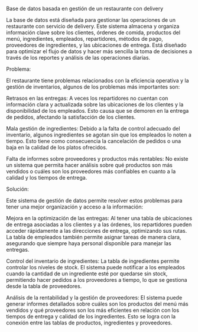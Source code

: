 Base de datos basada en gestión de un restaurante con delivery

La base de datos está diseñada para gestionar las operaciones de un restaurante con servicio de delivery. Este sistema almacena y organiza información clave sobre los clientes, órdenes de comida, productos del menú, ingredientes, empleados, repartidores, métodos de pago, proveedores de ingredientes, y las ubicaciones de entrega. Está diseñado para optimizar el flujo de datos y hacer más sencilla la toma de decisiones a través de los reportes y análisis de las operaciones diarias.

Problema:

El restaurante tiene problemas relacionados con la eficiencia operativa y la gestión de inventarios, algunos de los problemas más importantes son:

Retrasos en las entregas: A veces los repartidores no cuentan con información clara y actualizada sobre las ubicaciones de los clientes y la disponibilidad de los empleados. Esto causa que se demoren en la entrega de pedidos, afectando la satisfacción de los clientes.

Mala gestión de ingredientes: Debido a la falta de control adecuado del inventario, algunos ingredientes se agotan sin que los empleados lo noten a tiempo. Esto tiene como consecuencia la cancelación de pedidos o una baja en la calidad de los platos ofrecidos.

Falta de informes sobre proveedores y productos más rentables: No existe un sistema que permita hacer análisis sobre qué productos son más vendidos o cuáles son los proveedores más confiables en cuanto a la calidad y los tiempos de entrega.

Solución:

Este sistema de gestión de datos permite resolver estos problemas para tener una mejor organización y acceso a la información:

Mejora en la optimización de las entregas: Al tener una tabla de ubicaciones de entrega asociadas a los clientes y a las órdenes, los repartidores pueden acceder rápidamente a las direcciones de entrega, optimizando sus rutas. La tabla de empleados también permite asignar tareas de manera clara, asegurando que siempre haya personal disponible para manejar las entregas.

Control del inventario de ingredientes: La tabla de ingredientes permite controlar los niveles de stock. El sistema puede notificar a los empleados cuando la cantidad de un ingrediente esté por quedarse sin stock, permitiendo hacer pedidos a los proveedores a tiempo, lo que se gestiona desde la tabla de proveedores.

Análisis de la rentabilidad y la gestión de proveedores: El sistema puede generar informes detallados sobre cuáles son los productos del menú más vendidos y qué proveedores son los más eficientes en relación con los tiempos de entrega y calidad de los ingredientes. Esto se logra con la conexión entre las tablas de productos, ingredientes y proveedores.
